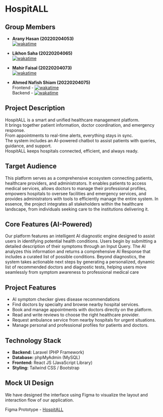 # HospitALL

## Group Members

- **Arany Hasan (20220204053)**  
  <a href="https://wakatime.com/badge/user/2ad53666-4746-4971-a4a1-c07bf36819a7/project/93771d3a-5bbd-45b4-8ad1-3c64215ed23c"><img src="https://wakatime.com/badge/user/2ad53666-4746-4971-a4a1-c07bf36819a7/project/93771d3a-5bbd-45b4-8ad1-3c64215ed23c.svg" alt="wakatime"></a>

- **Likhon Saha (20220204065)**  
  <a href="https://wakatime.com/badge/user/22faad2d-1547-40c2-96b6-2eaf8210c681/project/8f00d690-ece3-4959-8b8a-1f207db5882c"><img src="https://wakatime.com/badge/user/22faad2d-1547-40c2-96b6-2eaf8210c681/project/8f00d690-ece3-4959-8b8a-1f207db5882c.svg" alt="wakatime"></a>

- **Mahir Faisal (20220204073)**  
  <a href="https://wakatime.com/badge/user/f60b5d2c-a443-490a-8ce6-9166fa25024d/project/4a34596e-d6f6-45af-97e2-5ad3da2c33fd"><img src="https://wakatime.com/badge/user/f60b5d2c-a443-490a-8ce6-9166fa25024d/project/4a34596e-d6f6-45af-97e2-5ad3da2c33fd.svg" alt="wakatime"></a>
- **Ahmed Nafish Shiam (20220204075)**  
 Frontend - <a href="https://wakatime.com/badge/user/a3f2e5b5-e430-45fb-8379-5ef5728e6029/project/bfa9fe9a-246b-4cd3-96c9-2531d551ad23"><img src="https://wakatime.com/badge/user/a3f2e5b5-e430-45fb-8379-5ef5728e6029/project/bfa9fe9a-246b-4cd3-96c9-2531d551ad23.svg" alt="wakatime"></a>  
 Backend -  <a href="https://wakatime.com/badge/user/a3f2e5b5-e430-45fb-8379-5ef5728e6029/project/a1f2a67e-daff-4565-94b2-886874d878c9"><img src="https://wakatime.com/badge/user/a3f2e5b5-e430-45fb-8379-5ef5728e6029/project/a1f2a67e-daff-4565-94b2-886874d878c9.svg" alt="wakatime"></a>

## Project Description

HospitALL is a smart and unified healthcare management platform.  
It brings together patient information, doctor coordination, and emergency response.  
From appointments to real-time alerts, everything stays in sync.  
The system includes an AI-powered chatbot to assist patients with queries, guidance, and support.  
HospitALL keeps hospitals connected, efficient, and always ready.

## Target Audience

This platform serves as a comprehensive ecosystem connecting patients, healthcare providers, and administrators. It enables patients to access medical services, allows doctors to manage their professional profiles, empowers hospitals to oversee facilities and emergency services, and provides administrators with tools to efficiently manage the entire system. In essence, the project integrates all stakeholders within the healthcare landscape, from individuals seeking care to the institutions delivering it.

## Core Features (AI-Powered)

Our platform features an intelligent AI diagnostic engine designed to assist users in identifying potential health conditions. Users begin by submitting a detailed description of their symptoms through an Input Query. The AI analyzes this information and returns a comprehensive AI Response that includes a curated list of possible conditions.
Beyond diagnostics, the system takes actionable next steps by generating a personalized, dynamic list of recommended doctors and diagnostic tests, helping users move seamlessly from symptom awareness to professional medical care

## Project Features

- AI symptom checker gives disease recommendations
- Find doctors by specialty and browse nearby hospital services.
- Book and manage appointments with doctors directly on the platform.
- Read and write reviews to choose the right healthcare provider.
- Request ambulance service from nearby hospitals for urgent situations.
- Manage personal and professional profiles for patients and doctors.

## Technology Stack

- **Backend:** Laravel (PHP Framework)
- **Database:** phpMyAdmin (MySQL)
- **Frontend:** React JS (JavaScript Library)
- **Styling:** Tailwind CSS / Bootstrap

## Mock UI Design

We have designed the interface using Figma to visualize the layout and interaction flow of our
application.

Figma Prototype - [HospitALL](https://www.figma.com/make/M6lQqJucpCSkw2tkQ8z2UF/HospitALL--Community-?node-id=0-1&p=f&fullscreen=1)
